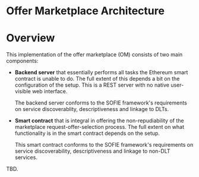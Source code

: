 Offer Marketplace Architecture
==============================

# Overview

This implementation of the offer marketplace (OM) consists of two main
components:

* **Backend server** that essentially performs all tasks the Ethereum
  smart contract is unable to do. The full extent of this depends a
  bit on the configuration of the setup. This is a REST server with no
  native user-visible web interface.

  The backend server conforms to the SOFIE framework's requirements on
  service discoverablity, descriptiveness and linkage to DLTs.

* **Smart contract** that is integral in offering the
  non-repudiability of the marketplace request-offer-selection
  process. The full extent on what functionality is in the smart
  contract depends on the setup.

  This smart contract conforms to the SOFIE framework's requirements
  on service discoverability, descriptiveness and linkage to non-DLT
  services.





TBD.
